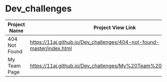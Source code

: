# Dev_challenges

| Project Name          |  Project View Link |
| ----------------------| ------------------ | 
| 404 Not Found         | https://11aj.github.io/Dev_challenges/404-not-found-master/index.html                              | 
| My Team Page          | https://11aj.github.io/Dev_challenges/My%20Team%20Page/index.html                                  |
